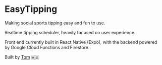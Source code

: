 # EasyTipping
Making social sports tipping easy and fun to use. 

Realtime tipping scheduler, heavily focused on user experience.

Front end currently built in React Native (Expo), with the backend powered by Google Cloud Functions and Firestore.

Built by [Tom](https://github.com/thomasrichmond) 🇦🇺 
